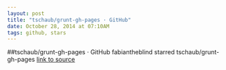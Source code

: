 ```yaml
---
layout: post
title: "tschaub/grunt-gh-pages · GitHub"
date: October 28, 2014 at 07:10AM
tags: github, stars
---
```

##tschaub/grunt-gh-pages · GitHub
fabiantheblind starred tschaub/grunt-gh-pages
[link to source](http://ift.tt/12nDANq) 
